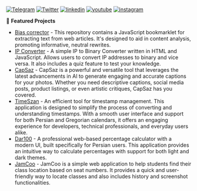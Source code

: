 ###

[![Telegram](https://img.shields.io/badge/Telegram-000?style=for-the-badge&logo=Telegram&logoColor=white)](https://t.me/Ham3ds)
[![Twitter](https://img.shields.io/badge/Twitter-1DA1F2?style=for-the-badge&logo=Twitter&logoColor=white)](https://x.com/ham3ds_)
[![linkedin](https://img.shields.io/badge/linkedin-0077B5?style=for-the-badge&logo=linkedin&logoColor=white)](https://www.linkedin.com/in/ham3ds)
[![youtube](https://img.shields.io/badge/youtube-FF0000?style=for-the-badge&logo=youtube&logoColor=white)](https://www.youtube.com/@ham3ds)
[![instagram](https://img.shields.io/badge/instagram-000?style=for-the-badge&logo=instagram&logoColor=white)](https://www.instagram.com/ham3ds_/)

🔭 **Featured Projects**
- [Bias corrector](https://github.com/Ham3d-s/Bias-corrector) - This repository contains a JavaScript bookmarklet for extracting text from web articles. It's designed to aid in content analysis, promoting informative, neutral rewrites. 
- [IP Converter](https://github.com/Ham3d-s/IP-Converter) - A simple IP to Binary Converter written in HTML and JavaScript. Allows users to convert IP addresses to binary and vice versa. It also includes a quiz feature to test your knowledge.
- [CapSaz](https://github.com/Ham3d-s/CapSaz) - CapSaz is a powerful and versatile tool that leverages the latest advancements in AI to generate engaging and accurate captions for your photos. Whether you need descriptive captions, social media posts, product listings, or even artistic critiques, CapSaz has you covered.
- [TimeSzan](https://github.com/Ham3d-s/TimeSzan) - An efficient tool for timestamp management. This application is designed to simplify the process of converting and understanding timestamps. With a smooth user interface and support for both Persian and Gregorian calendars, it offers an engaging experience for developers, technical professionals, and everyday users alike.
- [Dar100](https://github.com/Ham3d-s/Dar100) - A professional web-based percentage calculator with a modern UI, built specifically for Persian users. This application provides an intuitive way to calculate percentages with support for both light and dark themes.
- [JamCoo](https://github.com/Ham3d-s/JamCoo) - JamCoo is a simple web application to help students find their class location based on seat numbers. It provides a quick and user-friendly way to locate classes and also includes history and screenshot functionalities.

